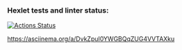### Hexlet tests and linter status:
[![Actions Status](https://github.com/acherinb/python-project-49/workflows/hexlet-check/badge.svg)](https://github.com/acherinb/python-project-49/actions)

https://asciinema.org/a/DvkZpuI0YWGBQqZUG4VVTAXku
